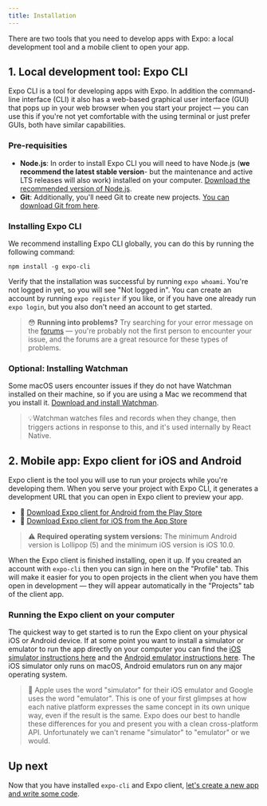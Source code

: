 ```yaml
---
title: Installation
---
```


There are two tools that you need to develop apps with Expo: a local development tool and a mobile client to open your app.

## 1. Local development tool: Expo CLI

Expo CLI is a tool for developing apps with Expo. In addition the command-line interface (CLI) it also has a web-based graphical user interface (GUI) that pops up in your web browser when you start your project &mdash; you can use this if you're not yet comfortable with the using terminal or just prefer GUIs, both have similar capabilities.

### Pre-requisities

- **Node.js**: In order to install Expo CLI you will need to have Node.js (**we recommend the latest stable version**- but the maintenance and active LTS releases will also work) installed on your computer. [Download the recommended version of Node.js](https://nodejs.org/en/).
- **Git**: Additionally, you'll need Git to create new projects. [You can download Git from here](https://git-scm.com).

### Installing Expo CLI

We recommend installing Expo CLI globally, you can do this by running the following command:

```
npm install -g expo-cli
```

Verify that the installation was successful by running `expo whoami`. You're not logged in yet, so you will see "Not logged in". You can create an account by running `expo register` if you like, or if you have one already run `expo login`, but you also don't need an account to get started.

> 😳 **Running into problems?** Try searching for your error message on the [forums](https://forums.expo.io) &mdash; you're probably not the first person to encounter your issue, and the forums are a great resource for these types of problems.

### Optional: Installing Watchman

Some macOS users encounter issues if they do not have Watchman installed on their machine, so if you are using a Mac we recommend that you install it. [Download and install Watchman](https://facebook.github.io/watchman/docs/install#buildinstalltest).

> 💡Watchman watches files and records when they change, then triggers actions in response to this, and it's used internally by React Native. 

## 2. Mobile app: Expo client for iOS and Android

Expo client is the tool you will use to run your projects while you're developing them. When you serve your project with Expo CLI, it generates a development URL that you can open in Expo client to preview your app.

- 🤖 [Download Expo client for Android from the Play Store](https://play.google.com/store/apps/details?id=host.exp.exponent)
- 🍎 [Download Expo client for iOS from the App Store](https://itunes.com/apps/exponent)

> ⚠️ **Required operating system versions:** The minimum Android version is Lollipop (5) and the minimum iOS version is iOS 10.0.

When the Expo client is finished installing, open it up. If you created an account with `expo-cli` then you can sign in here on the "Profile" tab. This will make it easier for you to open projects in the client when you have them open in development &mdash; they will appear automatically in the "Projects" tab of the client app.

### Running the Expo client on your computer

The quickest way to get started is to run the Expo client on your physical iOS or Android device. If at some point you want to install a simulator or emulator to run the app directly on your computer you can find the [iOS simulator instructions here](../../workflow/ios-simulator/) and the [Android emulator instructions here](../../workflow/android-studio-emulator/). The iOS simulator only runs on macOS, Android emulators run on any major operating system.

> 🧐 Apple uses the word "simulator" for their iOS emulator and Google uses the word "emulator". This is one of your first glimpses at how each native platform expresses the same concept in its own unique way, even if the result is the same. Expo does our best to handle these differences for you and present you with a clean cross-platform API. Unfortunately we can't rename "simulator" to "emulator" or we would.

## Up next

Now that you have installed `expo-cli` and Expo client, [let's create a new app and write some code](../../get-started/create-a-new-app/).
